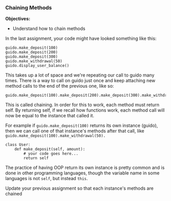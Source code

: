 ### Chaining Methods

**Objectives:**

- Understand how to chain methods

In the last assignment, your code might have looked something like this:

```
guido.make_deposit(100)
guido.make_deposit(200)
guido.make_deposit(300)
guido.make_withdrawal(50)
guido.display_user_balance()
```


This takes up a lot of space and we're repeating our call to guido many times. There is a way to call on guido just once and keep attaching new method calls to the end of the previous one, like so:

```
guido.make_deposit(100).make_deposit(200).make_deposit(300).make_withdrawal(50).display_user_balance()
```

This is called chaining. In order for this to work, each method must return self. By returning self, if we recall how functions work, each method call will now be equal to the instance that called it.

For example if ```guido.make_deposit(100)``` returns its own instance (guido), then we can call one of that instance's methods after that call, like ``` guido.make_deposit(100).make_withdrawal(50).```
```
class User:
    def make_deposit(self, amount):
        # your code goes here...
        return self
```
The practice of having OOP return its own instance is pretty common and is done in other programming languages, though the variable name in some languages is not ```self```, but instead ```this```.

Update your previous assignment so that each instance's methods are chained
